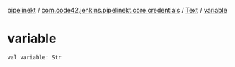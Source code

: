 [pipelinekt](../../index.md) / [com.code42.jenkins.pipelinekt.core.credentials](../index.md) / [Text](index.md) / [variable](./variable.md)

# variable

`val variable: Str`